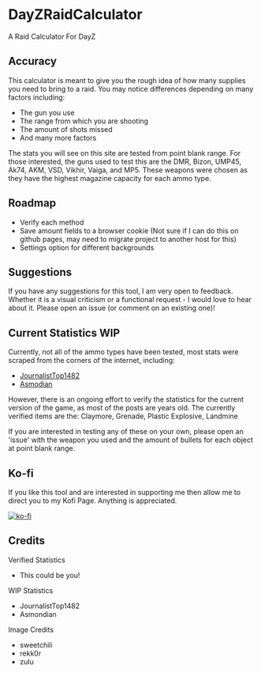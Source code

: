 # DayZRaidCalculator
A Raid Calculator For DayZ

## Accuracy
This calculator is meant to give you the rough idea of how many supplies you need to bring to a raid. You may notice differences depending on many factors including:
- The gun you use
- The range from which you are shooting
- The amount of shots missed
- And many more factors

The stats you will see on this site are tested from point blank range. For those interested, the guns used to test this are the DMR, Bizon, UMP45, Ak74, AKM, VSD, Vikhir, Vaiga, and MP5. These weapons were chosen as they have the highest magazine capacity for each ammo type.

## Roadmap
- Verify each method
- Save amount fields to a browser cookie (Not sure if I can do this on github pages, may need to migrate project to another host for this)
- Settings option for different backgrounds

## Suggestions
If you have any suggestions for this tool, I am very open to feedback. Whether it is a visual criticism or a functional request - I would love to hear about it.
Please open an issue (or comment on an existing one)!

## Current Statistics WIP
Currently, not all of the ammo types have been tested, most stats were scraped from the corners of the internet, including:
- [JournalistTop1482](https://www.reddit.com/r/dayz/comments/1aggae5/updated_raid_chart_vanilla/)
- [Asmodian](https://www.reddit.com/r/dayz/comments/hkvc65/walls_damage_chart/)

However, there is an ongoing effort to verify the statistics for the current version of the game, as most of the posts are years old. The currently verified items are the:
Claymore, Grenade, Plastic Explosive, Landmine

If you are interested in testing any of these on your own, please open an 'issue' with the weapon you used and the amount of bullets for each object at point blank range.

## Ko-fi
If you like this tool and are interested in supporting me then allow me to direct you to my Kofi Page. Anything is appreciated.

[![ko-fi](https://ko-fi.com/img/githubbutton_sm.svg)](https://ko-fi.com/E1E716JZRT)

## Credits
Verified Statistics
- This could be you!

WIP Statistics
- JournalistTop1482
- Asmondian

Image Credits
- sweetchili
- rekk0r
- zulu
